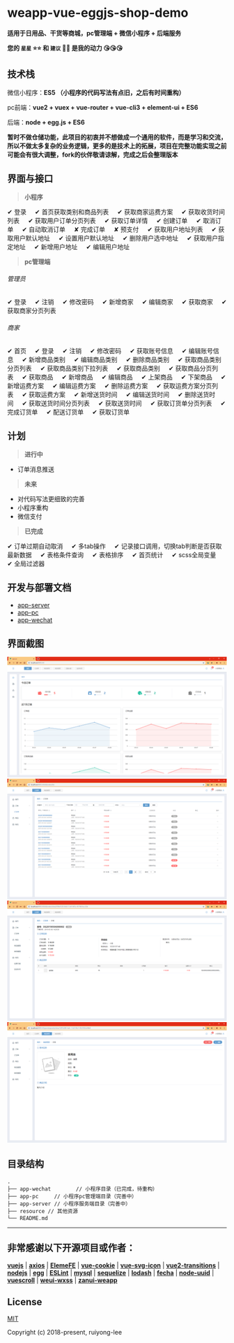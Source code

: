 # weapp-vue-eggjs-shop-demo

**适用于日用品、干货等商城，pc管理端 + 微信小程序 + 后端服务**

**您的 `星星` :star::star: 和 `建议` :facepunch::facepunch: 是我的动力 :kissing_heart::kissing_heart::kissing_heart:**

## 技术栈

微信小程序：**ES5 （小程序的代码写法有点旧，之后有时间重构）**

pc前端：**vue2 + vuex + vue-router + vue-cli3 + element-ui + ES6**

后端：**node + egg.js + ES6**

**暂时不做仓储功能，此项目的初衷并不想做成一个通用的软件，而是学习和交流，所以不做太多复杂的业务逻辑，更多的是技术上的拓展，项目在完整功能实现之前可能会有很大调整，fork的伙伴敬请谅解，完成之后会整理版本**

## 界面与接口

> **小程序**

✔ 登录&nbsp;&nbsp;&nbsp;&nbsp;
✔ 首页获取类别和商品列表&nbsp;&nbsp;&nbsp;&nbsp;
✔ 获取商家运费方案&nbsp;&nbsp;&nbsp;&nbsp;
✔ 获取收货时间列表&nbsp;&nbsp;&nbsp;&nbsp;
✔ 获取用户订单分页列表&nbsp;&nbsp;&nbsp;&nbsp;
✔ 获取订单详情&nbsp;&nbsp;&nbsp;&nbsp;
✔ 创建订单&nbsp;&nbsp;&nbsp;&nbsp;
✔ 取消订单&nbsp;&nbsp;&nbsp;&nbsp;
✔ 自动取消订单&nbsp;&nbsp;&nbsp;&nbsp;
✘ 完成订单&nbsp;&nbsp;&nbsp;&nbsp;
✘ 预支付&nbsp;&nbsp;&nbsp;&nbsp;
✔ 获取用户地址列表&nbsp;&nbsp;&nbsp;&nbsp;
✔ 获取用户默认地址&nbsp;&nbsp;&nbsp;&nbsp;
✔ 设置用户默认地址&nbsp;&nbsp;&nbsp;&nbsp;
✔ 删除用户选中地址&nbsp;&nbsp;&nbsp;&nbsp;
✔ 获取用户指定地址&nbsp;&nbsp;&nbsp;&nbsp;
✔ 新增用户地址&nbsp;&nbsp;&nbsp;&nbsp;
✔ 编辑用户地址&nbsp;&nbsp;&nbsp;&nbsp;

> **pc管理端**

###### 管理员

✔ 登录&nbsp;&nbsp;&nbsp;&nbsp;
✔ 注销&nbsp;&nbsp;&nbsp;&nbsp;
✔ 修改密码&nbsp;&nbsp;&nbsp;&nbsp;
✔ 新增商家&nbsp;&nbsp;&nbsp;&nbsp;
✔ 编辑商家&nbsp;&nbsp;&nbsp;&nbsp;
✔ 获取商家&nbsp;&nbsp;&nbsp;&nbsp;
✔ 获取商家分页列表&nbsp;&nbsp;&nbsp;&nbsp;

###### 商家

✔ 首页&nbsp;&nbsp;&nbsp;&nbsp;
✔ 登录&nbsp;&nbsp;&nbsp;&nbsp;
✔ 注销&nbsp;&nbsp;&nbsp;&nbsp;
✔ 修改密码&nbsp;&nbsp;&nbsp;&nbsp;
✔ 获取账号信息&nbsp;&nbsp;&nbsp;&nbsp;
✔ 编辑账号信息&nbsp;&nbsp;&nbsp;&nbsp;
✔ 新增商品类别&nbsp;&nbsp;&nbsp;&nbsp;
✔ 编辑商品类别&nbsp;&nbsp;&nbsp;&nbsp;
✔ 删除商品类别&nbsp;&nbsp;&nbsp;&nbsp;
✔ 获取商品类别分页列表&nbsp;&nbsp;&nbsp;&nbsp;
✔ 获取商品类别下拉列表&nbsp;&nbsp;&nbsp;&nbsp;
✔ 获取商品类别&nbsp;&nbsp;&nbsp;&nbsp;
✔ 获取商品分页列表&nbsp;&nbsp;&nbsp;&nbsp;
✔ 获取商品&nbsp;&nbsp;&nbsp;&nbsp;
✔ 新增商品&nbsp;&nbsp;&nbsp;&nbsp;
✔ 编辑商品&nbsp;&nbsp;&nbsp;&nbsp;
✔ 上架商品&nbsp;&nbsp;&nbsp;&nbsp;
✔ 下架商品&nbsp;&nbsp;&nbsp;&nbsp;
✔ 新增运费方案&nbsp;&nbsp;&nbsp;&nbsp;
✔ 编辑运费方案&nbsp;&nbsp;&nbsp;&nbsp;
✔ 删除运费方案&nbsp;&nbsp;&nbsp;&nbsp;
✔ 获取运费方案分页列表&nbsp;&nbsp;&nbsp;&nbsp;
✔ 获取运费方案&nbsp;&nbsp;&nbsp;&nbsp;
✔ 新增送货时间&nbsp;&nbsp;&nbsp;&nbsp;
✔ 编辑送货时间&nbsp;&nbsp;&nbsp;&nbsp;
✔ 删除送货时间&nbsp;&nbsp;&nbsp;&nbsp;
✔ 获取送货时间分页列表&nbsp;&nbsp;&nbsp;&nbsp;
✔ 获取送货时间&nbsp;&nbsp;&nbsp;&nbsp;
✔ 获取订货单分页列表&nbsp;&nbsp;&nbsp;&nbsp;
✔ 完成订货单&nbsp;&nbsp;&nbsp;&nbsp;
✔ 配送订货单&nbsp;&nbsp;&nbsp;&nbsp;
✔ 获取订货单&nbsp;&nbsp;&nbsp;&nbsp;

## 计划

> **进行中**
  
- 订单消息推送

> **未来**

- 对代码写法更细致的完善
- 小程序重构
- 微信支付

> **已完成**

✔ 订单过期自动取消&nbsp;&nbsp;&nbsp;&nbsp;
✔ 多tab操作&nbsp;&nbsp;&nbsp;&nbsp;
✔ 记录接口调用，切换tab判断是否获取最新数据&nbsp;&nbsp;&nbsp;&nbsp;
✔ 表格条件查询&nbsp;&nbsp;&nbsp;&nbsp;
✔ 表格排序&nbsp;&nbsp;&nbsp;&nbsp;
✔ 首页统计&nbsp;&nbsp;&nbsp;&nbsp;
✔ scss全局变量&nbsp;&nbsp;&nbsp;&nbsp;
✔ 全局过滤器&nbsp;&nbsp;&nbsp;&nbsp;

## 开发与部署文档
- [app-server](https://github.com/ruiyong-lee/weapp-vue-eggjs-shop-demo/blob/master/app-server/README.md)
- [app-pc](https://github.com/ruiyong-lee/weapp-vue-eggjs-shop-demo/blob/master/app-pc/README.md)
- [app-wechat](https://github.com/ruiyong-lee/weapp-vue-eggjs-shop-demo/blob/master/app-wechat/README.md)

## 界面截图

<img src="/resource/screenshot/home.png"/>
<img src="/resource/screenshot/order-list.png"/>
<img src="/resource/screenshot/order-detail.png"/>
<img src="/resource/screenshot/goods-view.png"/>

## 目录结构

```
.
├── app-wechat        // 小程序目录（已完成，待重构）
├── app-pc     // 小程序pc管理端目录（完善中）
├── app-server // 小程序服务端目录（完善中）
├── resource // 其他资源
└── README.md
```

***

## 非常感谢以下开源项目或作者：

[**vuejs**](https://github.com/vuejs) |
[**axios**](https://github.com/axios/axios) |
[**ElemeFE**](https://github.com/ElemeFE) |
[**vue-cookie**](https://github.com/alfhen/vue-cookie) |
[**vue-svg-icon**](https://github.com/cenkai88/vue-svg-icon) |
[**vue2-transitions**](https://github.com/BinarCode/vue2-transitions) |
[**nodejs**](https://github.com/nodejs) |
[**egg**](https://github.com/eggjs/egg) |
[**ESLint**](https://github.com/eslint) |
[**mysql**](https://github.com/mysqljs/mysql) |
[**sequelize**](https://github.com/sequelize/sequelize) |
[**lodash**](https://github.com/lodash/lodash) |
[**fecha**](https://github.com/taylorhakes/fecha) |
[**node-uuid**](https://github.com/kelektiv/node-uuid) |
[**vuescroll**](https://github.com/YvesCoding/vuescroll) |
[**weui-wxss**](https://github.com/Tencent/weui-wxss) |
[**zanui-weapp**](https://github.com/youzan/zanui-weapp)

## License

[MIT](http://opensource.org/licenses/MIT)

Copyright (c) 2018-present, ruiyong-lee
